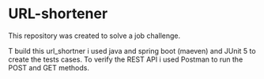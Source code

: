 # URL-shortener
This repository was created to solve a job challenge. 

T build this url_shortner i used java and spring boot (maeven) and JUnit 5 to create the tests cases. To verify the REST API i used Postman to run the POST and GET methods.
